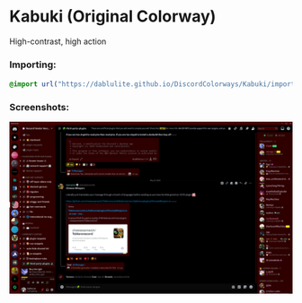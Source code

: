 # Kabuki (Original Colorway)
High-contrast, high action

### Importing:
```css
@import url("https://dablulite.github.io/DiscordColorways/Kabuki/import.css");
```

### Screenshots:
![alt text](image.png)

